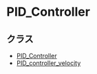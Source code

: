 # PID_Controller

## クラス
- [PID_Controller](pid_controller/README.md)
- [PID_controller_velocity](pid_controller_velocity/README.md)  
